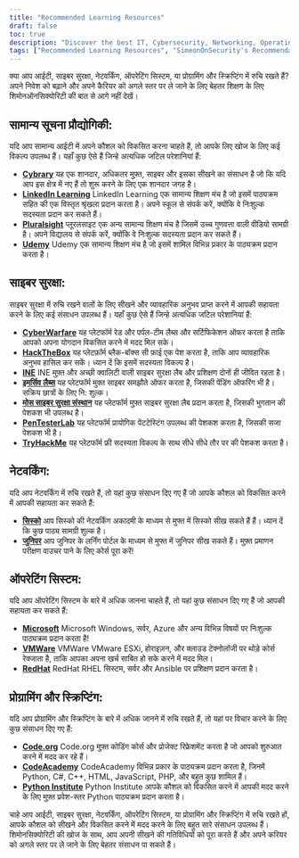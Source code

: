 ```yaml
---
title: "Recommended Learning Resources"
draft: false
toc: true
description: "Discover the best IT, Cybersecurity, Networking, Operating Systems, and Programming & Scripting learning resources with SimeonOnSecurity's Recommendations. From free online platforms like Cybrary, Code.org, and CodeAcademy, to paid platforms like LinkedIn Learning, Pluralsight, and TryHackMe, you'll find a wide range of options to meet your learning goals. Enhance your skills in areas like Cisco, Juniper, Windows, VMware, and Red Hat with free training and certifications. Take your career to the next level with SimeonOnSecurity's top-rated learning resources."
tags: ["Recommended Learning Resources", "SimeonOnSecurity's Recommendations", "IT", "Cybersecurity", "Networking", "Operating Systems", "Programming & Scripting", "Cybrary", "LinkedIn Learning", "Pluralsight", "Udemy", "CyberWarfare", "HackTheBox", "INE", "Immersive Labs", "Mosse Cyber Security Institute", "PenTesterLab", "TryHackMe", "Cisco", "Juniper", "Microsoft", "VMWare", "RedHat", "Code.org", "CodeAcademy", "Python Institute"]
---
```


 क्या आप आईटी, साइबर सुरक्षा, नेटवर्किंग, ऑपरेटिंग सिस्टम, या प्रोग्रामिंग और स्क्रिप्टिंग में रुचि रखते हैं? अपने निवेश को बढ़ाने और अपने कैरियर को अगले स्तर पर ले जाने के लिए बेहतर शिक्षण के लिए शिमोनऑनसिक्योरिटी की बात से आगे नहीं देखें।  ## सामान्य सूचना प्रौद्योगिकी:  यदि आप सामान्य आईटी में अपने कौशल को विकसित करना चाहते हैं, तो आपके लिए खोज के लिए कई विकल्प उपलब्ध हैं। यहाँ कुछ ऐसे हैं जिन्हे अत्यधिक जटिल परेशानियां हैं:  - [**Cybrary**](https://www.cybrary.it/) यह एक शानदार, अधिकतर मुफ़्त, साइबर और इसका सीखने का संसाधन है जो कि यदि आप इस क्षेत्र में नए हैं तो शुरू करने के लिए एक शानदार जगह है। - [**LinkedIn Learning**](https://www.lynda.com/) LinkedIn Learning एक सामान्य शिक्षण मंच है जो इसमें पाठ्यक्रम सहित की एक विस्तृत श्रृंखला प्रदान करता है। अपने स्कूल से संपर्क करें, क्योंकि वे निःशुल्क सदस्यता प्रदान कर सकते हैं। - [**Pluralsight**](https://www.pluralsight.com/) प्लूरलसाइट एक अन्य सामान्य शिक्षण मंच है जिसमें उच्च गुणवत्ता वाली वीडियो सामग्री है। अपने विद्यालय से संपर्क करें, क्योंकि वे निःशुल्क सदस्यता प्रदान कर सकते हैं। - [**Udemy**](https://www.udemy.com/) Udemy एक सामान्य शिक्षण मंच है जो इसमें शामिल विभिन्न प्रकार के पाठ्यक्रम प्रदान करता है।  ## साइबर सुरक्षा:  साइबर सुरक्षा में रुचि रखने वालों के लिए सीखने और व्यावहारिक अनुभव प्राप्त करने में आपकी सहायता करने के लिए कई संसाधन उपलब्ध हैं। यहाँ कुछ ऐसे हैं जिन्हे अत्यधिक जटिल परेशानियां हैं:  - [**CyberWarfare**](https://cyberwarfare.live/) यह प्लेटफॉर्म रेड और पर्पल-टीम लैब्स और सर्टिफिकेशन ऑफर करता है ताकि आपको अपना योगदान विकसित करने में मदद मिल सके। - [**HackTheBox**](https://www.hackthebox.eu/) यह प्लेटफ़ॉर्म ब्लैक-बॉक्स सी फ़ाई एक पेश करता है, ताकि आप व्यावहारिक अनुभव हासिल कर सकें। ध्यान दें कि इसमें सदस्यता विकल्प है। - [**INE**](https://ine.com/) INE मुफ़्त और अच्छी क्वालिटी वाली साइबर सुरक्षा लैब और प्रशिक्षण दोनों ही जीवित रहता है। - [**इमर्सिव लैब्स**](https://www.immersivelabs.com/) यह प्लेटफॉर्म मुक्त साइबर समझौते ऑफर करता है, जिसकी पेंडिंग ऑफरिंग भी है। सक्रिय छात्रों के लिए नि: शुल्क। - [**मोस साइबर सुरक्षा संस्थान**](https://platform.mosse-institute.com/#/) यह प्लेटफॉर्म मुफ़्त साइबर सुरक्षा लैब प्रदान करता है, जिसकी भुगतान की पेशकश भी उपलब्ध है। - [**PenTesterLab**](https://pentesterlab.com/) यह प्लेटफॉर्म प्रायोगिक पेंटटेस्टिंग उपलब्ध की पेशकश करता है, जिसकी सजा पेशकश भी है। - [**TryHackMe**](https://tryhackme.com/) यह प्लेटफॉर्म फ्री सदस्यता विकल्प के साथ सीधे सीधे तौर पर की पेशकश करता है।  ## नेटवर्किंग:  यदि आप नेटवर्किंग में रुचि रखते हैं, तो यहां कुछ संसाधन दिए गए हैं जो आपके कौशल को विकसित करने में आपकी सहायता कर सकते हैं:  - [**सिस्को**](https://www.cisco.com/c/m/en_sg/partners/cisco-networking-academy/index.html) आप सिस्को की नेटवर्किंग अकादमी के माध्यम से मुफ्त में सिस्को सीख सकते हैं हैं। ध्यान दें कि कुछ पाठ्य सामग्री शुल्क है। - [**जुनिपर**](https://learningportal.juniper.net/juniper/default.aspx) आप जुनिपर के लर्निंग पोर्टल के माध्यम से मुफ्त में जुनिपर सीख सकते हैं। मुफ़्त प्रमाणन परीक्षण वाउचर पाने के लिए कोर्स पूरा करें!  ## ऑपरेटिंग सिस्टम:  यदि आप ऑपरेटिंग सिस्टम के बारे में अधिक जानना चाहते हैं, तो यहां कुछ संसाधन दिए गए हैं जो आपकी सहायता कर सकते हैं:  - [**Microsoft**](https://docs.microsoft.com/en-us/learn/) Microsoft Windows, सर्वर, Azure और अन्य विभिन्न विषयों पर निःशुल्क पाठ्यक्रम प्रदान करता है! - [**VMWare**](https://www.vmware.com/education-services/learning-zone.html) VMWare VMware ESXi, होराइज़न, और क्लाउड टेक्नोलॉजी पर थोड़े कोर्स रेक्जाता है, ताकि आपका अपना खर्च साबित हो सके करने में मदद मिल। - [**RedHat**](https://www.redhat.com/hi/services/training-and-certification) RedHat RHEL सिस्टम, सर्वर और Ansible पर प्रशिक्षण प्रदान करता है।  ## प्रोग्रामिंग और स्क्रिप्टिंग:  यदि आप प्रोग्रामिंग और स्क्रिप्टिंग के बारे में अधिक जानने में रुचि रखते हैं, तो यहां पर विचार करने के लिए कुछ संसाधन दिए गए हैं:  - [**Code.org**](https://studio.code.org/courses) Code.org मुफ़्त कोडिंग कोर्स और प्रोजेक्ट रिफ्रेशमेंट करता है जो आपको शुरुआत करने में मदद कर रहे हैं। - [**CodeAcademy**](https://www.codecademy.com/) CodeAcademy विभिन्न प्रकार के पाठ्यक्रम प्रदान करता है, जिनमें Python, C#, C++, HTML, JavaScript, PHP, और बहुत कुछ शामिल हैं। - [**Python Institute**](https://pythoninstitute.org/free-python-courses/) Python Institute आपके कौशल को विकसित करने में आपकी मदद करने के लिए मुफ़्त प्रवेश-स्तर Python पाठ्यक्रम प्रदान करता है।  चाहे आप आईटी, साइबर सुरक्षा, नेटवर्किंग, ऑपरेटिंग सिस्टम, या प्रोग्रामिंग और स्क्रिप्टिंग में रुचि रखते हों, आपके कौशल को सीखने और विकसित करने में मदद करने के लिए बहुत सारे संसाधन उपलब्ध हैं। शिमोनसिक्योरिटी की खोज के साथ, आप अपनी सीखने की गतिविधियों को पूरा करते हैं और अपने करियर को अगले स्तर पर ले जाने के लिए बेहतर संसाधन पा सकते हैं।